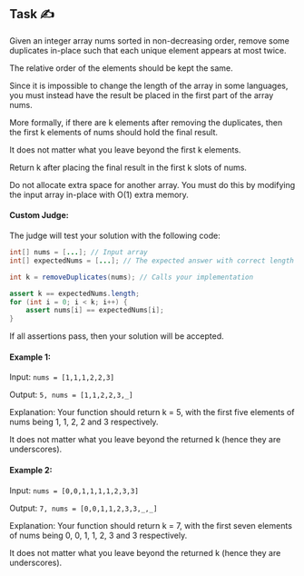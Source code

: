 ## Task ✍
Given an integer array nums sorted in non-decreasing order, remove some duplicates in-place such that each unique element appears at most twice. 

The relative order of the elements should be kept the same.

Since it is impossible to change the length of the array in some languages, you must instead have the result be placed in the first part of the array nums. 

More formally, if there are k elements after removing the duplicates, then the first k elements of nums should hold the final result. 

It does not matter what you leave beyond the first k elements.

Return k after placing the final result in the first k slots of nums.

Do not allocate extra space for another array. You must do this by modifying the input array in-place with O(1) extra memory.

#### Custom Judge:

The judge will test your solution with the following code:

```java
int[] nums = [...]; // Input array
int[] expectedNums = [...]; // The expected answer with correct length

int k = removeDuplicates(nums); // Calls your implementation

assert k == expectedNums.length;
for (int i = 0; i < k; i++) {
    assert nums[i] == expectedNums[i];
}
```
If all assertions pass, then your solution will be accepted.

#### Example 1:
Input: ```nums = [1,1,1,2,2,3]```

Output: ```5, nums = [1,1,2,2,3,_]```

Explanation: Your function should return k = 5, with the first five elements of nums being 1, 1, 2, 2 and 3 respectively.

It does not matter what you leave beyond the returned k (hence they are underscores).

#### Example 2:
Input: ```nums = [0,0,1,1,1,1,2,3,3]```

Output: ```7, nums = [0,0,1,1,2,3,3,_,_]```

Explanation: Your function should return k = 7, with the first seven elements of nums being 0, 0, 1, 1, 2, 3 and 3 respectively.

It does not matter what you leave beyond the returned k (hence they are underscores).


